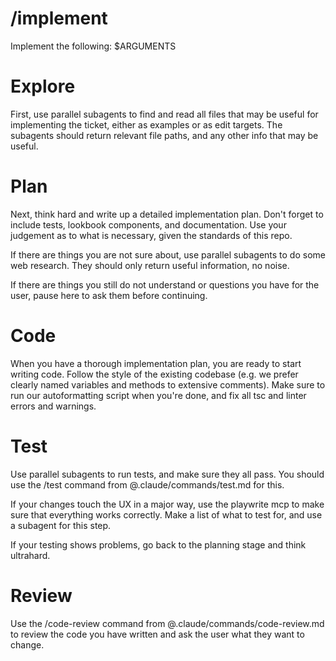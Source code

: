 # /implement

Implement the following: $ARGUMENTS

# Explore

First, use parallel subagents to find and read all files that may be useful for
implementing the ticket, either as examples or as edit targets. The subagents
should return relevant file paths, and any other info that may be useful.

# Plan

Next, think hard and write up a detailed implementation plan. Don't forget to
include tests, lookbook components, and documentation. Use your judgement as to
what is necessary, given the standards of this repo.

If there are things you are not sure about, use parallel subagents to do some
web research. They should only return useful information, no noise.

If there are things you still do not understand or questions you have for the
user, pause here to ask them before continuing.

# Code

When you have a thorough implementation plan, you are ready to start writing
code. Follow the style of the existing codebase (e.g. we prefer clearly named
variables and methods to extensive comments). Make sure to run our
autoformatting script when you're done, and fix all tsc and linter errors and
warnings.

# Test

Use parallel subagents to run tests, and make sure they all pass. You should use
the /test command from @.claude/commands/test.md for this.

If your changes touch the UX in a major way, use the playwrite mcp to make sure
that everything works correctly. Make a list of what to test for, and use a
subagent for this step.

If your testing shows problems, go back to the planning stage and think
ultrahard.

# Review

Use the /code-review command from @.claude/commands/code-review.md to review the
code you have written and ask the user what they want to change.
